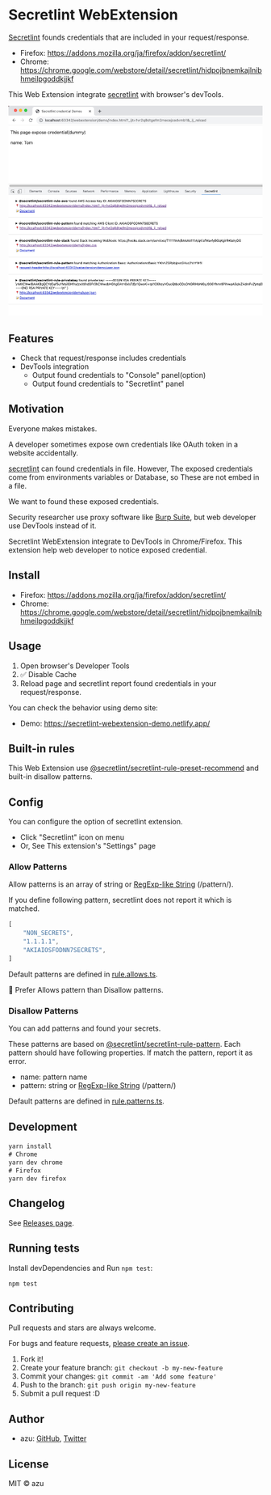 # Secretlint WebExtension

[Secretlint](https://github.com/secretlint/secretlint) founds credentials that are included in your request/response.

- Firefox: <https://addons.mozilla.org/ja/firefox/addon/secretlint/>
- Chrome: <https://chrome.google.com/webstore/detail/secretlint/hidpojbnemkajlnibhmeilpgoddkjjkf>

This Web Extension integrate [secretlint](https://github.com/secretlint/secretlint) with browser's devTools.

![screenshot](img.png)

## Features

- Check that request/response includes credentials
- DevTools integration
    - Output found credentials to "Console" panel(option)
    - Output found credentials to "Secretlint" panel

## Motivation

Everyone makes mistakes.

A developer sometimes expose own credentials like OAuth token in a website accidentally.

[secretlint](https://github.com/secretlint/secretlint) can found credentials in file.
However, The exposed credentials come from environments variables or Database, so These are not embed in a file.

We want to found these exposed credentials.

Security researcher use proxy software like [Burp Suite](https://portswigger.net/burp), but web developer use DevTools instead of it.

Secretlint WebExtension integrate to DevTools in Chrome/Firefox.
This extension help web developer to notice exposed credential.

## Install

- Firefox: <https://addons.mozilla.org/ja/firefox/addon/secretlint/>
- Chrome: <https://chrome.google.com/webstore/detail/secretlint/hidpojbnemkajlnibhmeilpgoddkjjkf>

## Usage

1. Open browser's Developer Tools
2. ✅ Disable Cache
3. Reload page and secretlint report found credentials in your request/response.

You can check the behavior using demo site:

- Demo: <https://secretlint-webextension-demo.netlify.app/>

## Built-in rules

This Web Extension use [@secretlint/secretlint-rule-preset-recommend](https://github.com/secretlint/secretlint/tree/master/packages/@secretlint/secretlint-rule-preset-recommend/) and built-in disallow patterns.

## Config

You can configure the option of secretlint extension.

- Click "Secretlint" icon on menu
- Or, See This extension's "Settings" page

### Allow Patterns

Allow patterns is an array of string or [RegExp-like String](https://github.com/textlint/regexp-string-matcher#regexp-like-string) (/pattern/).

If you define following pattern, secretlint does not report it which is matched.

```ts
[
    "NON_SECRETS",
    "1.1.1.1",
    "AKIAIOSFODNN7SECRETS",
]
```

Default patterns are defined in [rule.allows.ts](app/scripts/secretlint/rule.allows.ts).

:memo: Prefer Allows pattern than Disallow patterns.

### Disallow Patterns

You can add patterns and found your secrets. 

These patterns are based on [@secretlint/secretlint-rule-pattern](https://github.com/secretlint/secretlint/tree/master/packages/%40secretlint/secretlint-rule-pattern).
Each pattern should have following properties. If match the pattern, report it as error.

- name: pattern name
- pattern: string or [RegExp-like String](https://github.com/textlint/regexp-string-matcher#regexp-like-string) (/pattern/)

Default patterns are defined in [rule.patterns.ts](app/scripts/secretlint/rule.patterns.ts).

## Development

    yarn install
    # Chrome
    yarn dev chrome
    # Firefox
    yarn dev firefox

## Changelog

See [Releases page](https://github.com/secretlint/webextension/releases).

## Running tests

Install devDependencies and Run `npm test`:

    npm test

## Contributing

Pull requests and stars are always welcome.

For bugs and feature requests, [please create an issue](https://github.com/secretlint/webextension/issues).

1. Fork it!
2. Create your feature branch: `git checkout -b my-new-feature`
3. Commit your changes: `git commit -am 'Add some feature'`
4. Push to the branch: `git push origin my-new-feature`
5. Submit a pull request :D

## Author

- azu: [GitHub](https://github.com/azu), [Twitter](https://twitter.com/azu_re)

## License

MIT © azu
